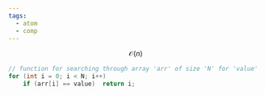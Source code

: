 ```yaml
---
tags:
  - atom
  - comp
---
```

$$ \mathcal{O}(n) $$
```cpp
// function for searching through array 'arr' of size 'N' for 'value'
for (int i = 0; i < N; i++)
	if (arr[i] == value)  return i;
```

